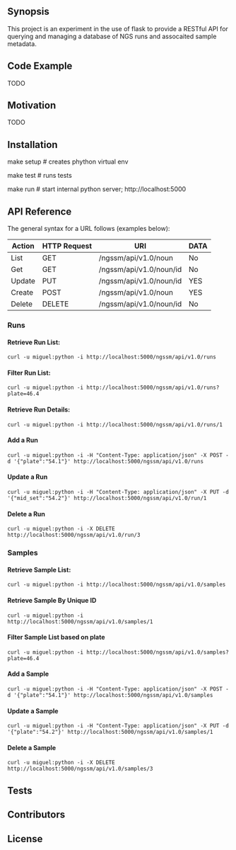 ## Synopsis

This project is an experiment in the use of flask to provide a RESTful API for
querying and managing a database of NGS runs and assocaited sample metadata.

## Code Example
TODO

## Motivation
TODO

## Installation

make setup  # creates phython virtual env

make test   # runs tests

make run    # start internal python server; http://localhost:5000

## API Reference

The general syntax for a URL follows (examples below):

| Action | HTTP Request | URI                     | DATA  |
| ------ | ------------ | ----------------------- | ----- |
| List   | GET          | /ngssm/api/v1.0/noun    |  No   |
| Get    | GET          | /ngssm/api/v1.0/noun/id |  No   |
| Update | PUT          | /ngssm/api/v1.0/noun/id |  YES  |
| Create | POST         | /ngssm/api/v1.0/noun    |  YES  |
| Delete | DELETE       | /ngssm/api/v1.0/noun/id |  No   |

### Runs

#### Retrieve Run List:

	curl -u miguel:python -i http://localhost:5000/ngssm/api/v1.0/runs

#### Filter Run List:

	curl -u miguel:python -i http://localhost:5000/ngssm/api/v1.0/runs?plate=46.4

#### Retrieve Run Details:

	curl -u miguel:python -i http://localhost:5000/ngssm/api/v1.0/runs/1

#### Add a Run

	curl -u miguel:python -i -H "Content-Type: application/json" -X POST -d '{"plate":"54.1"}' http://localhost:5000/ngssm/api/v1.0/runs

#### Update a Run

	curl -u miguel:python -i -H "Content-Type: application/json" -X PUT -d '{"mid_set":"54.2"}' http://localhost:5000/ngssm/api/v1.0/run/1

#### Delete a Run

	curl -u miguel:python -i -X DELETE http://localhost:5000/ngssm/api/v1.0/run/3

### Samples

#### Retrieve Sample List:

	curl -u miguel:python -i http://localhost:5000/ngssm/api/v1.0/samples

#### Retrieve Sample By Unique ID

	curl -u miguel:python -i http://localhost:5000/ngssm/api/v1.0/samples/1

#### Filter Sample List based on plate

	curl -u miguel:python -i http://localhost:5000/ngssm/api/v1.0/samples?plate=46.4

#### Add a Sample

	curl -u miguel:python -i -H "Content-Type: application/json" -X POST -d '{"plate":"54.1"}' http://localhost:5000/ngssm/api/v1.0/samples

#### Update a Sample

	curl -u miguel:python -i -H "Content-Type: application/json" -X PUT -d '{"plate":"54.2"}' http://localhost:5000/ngssm/api/v1.0/samples/1

#### Delete a Sample

	curl -u miguel:python -i -X DELETE http://localhost:5000/ngssm/api/v1.0/samples/3

## Tests

## Contributors

## License

